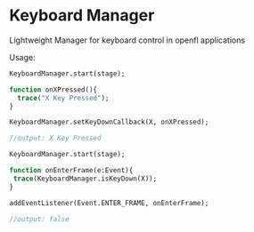 # Keyboard Manager
 Lightweight Manager for keyboard control in openfl applications

Usage:
```haxe
KeyboardManager.start(stage);

function onXPressed(){
  trace("X Key Pressed");
}

KeyboardManager.setKeyDownCallback(X, onXPressed);

//output: X Key Pressed
```

```haxe
KeyboardManager.start(stage);

function onEnterFrame(e:Event){
 trace(KeyboardManager.isKeyDown(X));
}

addEventListener(Event.ENTER_FRAME, onEnterFrame);

//output: false
```

